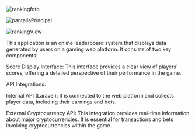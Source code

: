 
![rankingfoto](https://github.com/jcfs87/RankingGameApp/assets/97728569/229c5074-bc2a-4754-96f1-085fa588a586)

![pantallaPrincipal](https://github.com/jcfs87/RankingGameApp/assets/97728569/58c24fee-ce03-4809-aef5-f267617909b7)

![rankingView](https://github.com/jcfs87/RankingGameApp/assets/97728569/d6e7aceb-8419-4800-813e-50b69723e284)



This application is an online leaderboard system that displays data generated by users on a gaming web platform. 
It consists of two key components:

Score Display Interface: This interface provides a clear view of players' scores, offering a detailed perspective of their performance in the game.

API Integrations:

Internal API (Laravel): It is connected to the web platform and collects player data, including their earnings and bets.

External Cryptocurrency API: This integration provides real-time information about major cryptocurrencies. 
It is essential for transactions and bets involving cryptocurrencies within the game.
